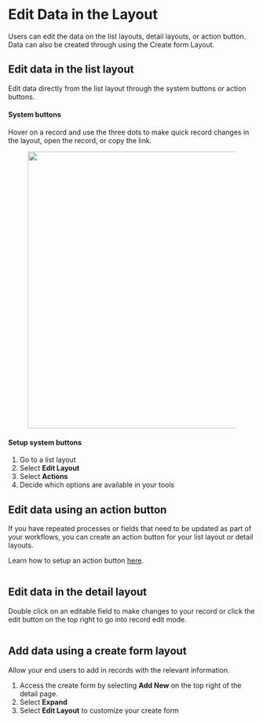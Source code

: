 # Edit Data in the Layout

Users can edit the data on the list layouts, detail layouts, or action button. Data can also be created through using the Create form Layout.&#x20;

## Edit data in the list layout

Edit data directly from the list layout through the system buttons or action buttons.

#### System buttons&#x20;

Hover on a record and use the three dots to make quick record changes in the layout, open the record, or copy the link.&#x20;

<figure><img src="https://3670244749-files.gitbook.io/~/files/v0/b/gitbook-x-prod.appspot.com/o/spaces%2F6QaGf7ZvNU2Re8mlQTaJ%2Fuploads%2FNJlI1Mn4Vv5idC2qKwm9%2FCleanShot%202025-01-15%20at%2012.07.24%402x.png?alt=media&#x26;token=3e8ed3e4-075f-4806-9cde-2586a390c1a1" alt="" width="563"><figcaption></figcaption></figure>

#### Setup system buttons

1. Go to a list layout
2. Select <img src="https://3670244749-files.gitbook.io/~/files/v0/b/gitbook-x-prod.appspot.com/o/spaces%2F6QaGf7ZvNU2Re8mlQTaJ%2Fuploads%2FnwPUNjZ6bEwMwsAacHwR%2FCleanShot%202024-04-02%20at%2009.08.29%402x.png?alt=media&#x26;token=43a6b412-6838-4c61-9337-56245d54b81d" alt="" data-size="line">**Edit Layout**&#x20;
3. Select **Actions**
4. Decide which options are available in your tools&#x20;

## Edit data using an action button

If you have repeated processes or fields that need to be updated as part of your workflows, you can create an action button for your list layout or detail layouts.&#x20;

Learn how to setup an action button [here](https://docs.stackerhq.com/stacker/ai-and-automations/action-buttons).

<figure><img src="https://3670244749-files.gitbook.io/~/files/v0/b/gitbook-x-prod.appspot.com/o/spaces%2F6QaGf7ZvNU2Re8mlQTaJ%2Fuploads%2FrRFd3hwTGQmHQ7zxB0yM%2FCleanShot%202025-01-15%20at%2012.27.06%402x.png?alt=media&#x26;token=eef12b49-7e64-4537-913b-3618cfb05acb" alt=""><figcaption></figcaption></figure>

## Edit data in the detail layout

Double click on an editable field to make changes to your record or click the edit button on the top right to go into record edit mode.&#x20;

<figure><img src="https://3670244749-files.gitbook.io/~/files/v0/b/gitbook-x-prod.appspot.com/o/spaces%2F6QaGf7ZvNU2Re8mlQTaJ%2Fuploads%2FrLS32RyZkbfLIidtb4cK%2FCleanShot%202025-01-15%20at%2012.25.38%402x.png?alt=media&#x26;token=1888dd3d-c7d4-4667-8b04-37effb668949" alt=""><figcaption></figcaption></figure>

## Add data using a create form layout

Allow your end users to add in records with the relevant information.&#x20;

1. Access the create form by selecting **Add New** on the top right of the detail page.&#x20;
2. Select **Expand**
3. Select <img src="https://3670244749-files.gitbook.io/~/files/v0/b/gitbook-x-prod.appspot.com/o/spaces%2F6QaGf7ZvNU2Re8mlQTaJ%2Fuploads%2FnwPUNjZ6bEwMwsAacHwR%2FCleanShot%202024-04-02%20at%2009.08.29%402x.png?alt=media&#x26;token=43a6b412-6838-4c61-9337-56245d54b81d" alt="" data-size="line">**Edit Layout** to customize your create form

<figure><img src="https://3670244749-files.gitbook.io/~/files/v0/b/gitbook-x-prod.appspot.com/o/spaces%2F6QaGf7ZvNU2Re8mlQTaJ%2Fuploads%2FBOtoGrNSI2acoNTu8mff%2FCleanShot%202025-01-15%20at%2012.27.36%402x.png?alt=media&#x26;token=1261b6e9-e8b8-4a1a-955f-cd0b46797f4c" alt=""><figcaption></figcaption></figure>
